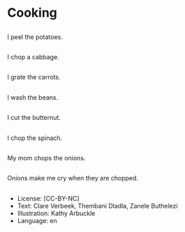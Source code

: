 # Cooking

##
I peel the potatoes.

##
I chop a cabbage.

##
I grate the carrots.

##
I wash the beans.

##
I cut the butternut.

##
I chop the spinach.

##
My mom chops the
onions.

##
Onions make me cry
when they are chopped.

##
* License: [CC-BY-NC]
* Text: Clare Verbeek, Thembani Dladla, Zanele Buthelezi
* Illustration: Kathy Arbuckle
* Language: en
